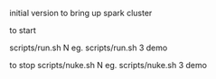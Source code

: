 


initial version to bring up spark cluster

to start

scripts/run.sh N <clustername>
eg.
scripts/run.sh 3 demo

to stop
scripts/nuke.sh N <clustername>
eg.
scripts/nuke.sh 3 demo
